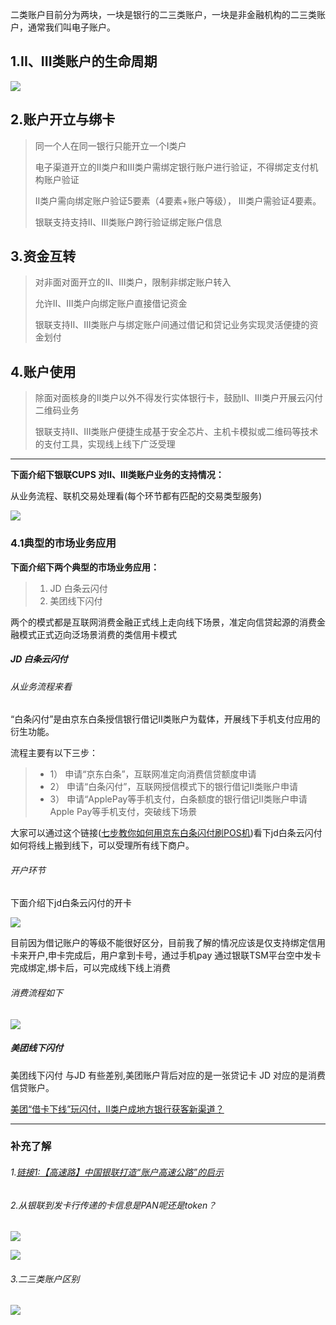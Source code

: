 二类账户目前分为两块，一块是银行的二三类账户，一块是非金融机构的二三类账户，通常我们叫电子账户。

## 1.II、III类账户的生命周期

![](/assets/二三类账户生命周期.png)

## 2.账户开立与绑卡

> 同一个人在同一银行只能开立一个Ⅰ类户
>
> 电子渠道开立的Ⅱ类户和Ⅲ类户需绑定银行账户进行验证，不得绑定支付机构账户验证
>
> Ⅱ类户需向绑定账户验证5要素（4要素+账户等级）， Ⅲ类户需验证4要素。
>
> 银联支持支持Ⅱ、Ⅲ类账户跨行验证绑定账户信息

## 3.资金互转

> 对非面对面开立的Ⅱ、Ⅲ类户，限制非绑定账户转入
>
> 允许Ⅱ、Ⅲ类户向绑定账户直接借记资金
>
> 银联支持Ⅱ、Ⅲ类账户与绑定账户间通过借记和贷记业务实现灵活便捷的资金划付

## 4.账户使用

> 除面对面核身的Ⅱ类户以外不得发行实体银行卡，鼓励Ⅱ、Ⅲ类户开展云闪付二维码业务
>
> 银联支持Ⅱ、Ⅲ类账户便捷生成基于安全芯片、主机卡模拟或二维码等技术的支付工具，实现线上线下广泛受理

---

**下面介绍下银联CUPS 对Ⅱ、Ⅲ类账户业务的支持情况：**

从业务流程、联机交易处理看\(每个环节都有匹配的交易类型服务\)

![](/assets/account_biz.png)

### 4.1**典型的市场业务应用**

**下面介绍下两个典型的市场业务应用：**

> 1. JD 白条云闪付
> 2. 美团线下闪付

两个的模式都是互联网消费金融正式线上走向线下场景，准定向信贷起源的消费金融模式正式迈向泛场景消费的类信用卡模式

##### JD 白条云闪付

###### 从业务流程来看

“白条闪付”是由京东白条授信银行借记Ⅱ类账户为载体，开展线下手机支付应用的衍生功能。

流程主要有以下三步：

> * 1） 申请“京东白条”，互联网准定向消费信贷额度申请
> * 2） 申请“白条闪付”，互联网授信模式下的银行借记Ⅱ类账户申请
> * 3） 申请“ApplePay等手机支付，白条额度的银行借记Ⅱ类账户申请Apple Pay等手机支付，突破线下场景

大家可以通过这个链接\([七步教你如何用京东白条闪付刷POS机](https://mp.weixin.qq.com/s?__biz=MzA3MjExMTA4Ng==&mid=2653358474&idx=1&sn=003d0db70be4d75b0d51fa3b63512d63&chksm=84f0ef0bb387661d0d866664eedc1ed6ca18d2c2e4ecbfc8aaab795f5f95476d829a84e9dae1&mpshare=1&scene=1&srcid=0609m9WvqxnJvrlrd8NNsLZm&key=ae110083100918b9bdb8299b16aec813cc15e4442a65f9122753db749ae4a091c7fb0304663fb2d7a2a55fabbb6bb0c68e82b035f4420fa7541c10b5d5c456ea8b2594055048538798e24a43cef9551a&ascene=0&uin=NDU2OTQwNTE1&devicetype=iMac+MacBookPro11%2C4+OSX+OSX+10.12.5+build%2816F73%29&version=12020810&nettype=WIFI&fontScale=100&pass_ticket=mojlvd0PTAD0dAFtbC9ZWBd5aely%2Bh1KGQoNmwSEsVcUTbgl26xEzqvWci%2B8A4Gm)\)看下jd白条云闪付如何将线上搬到线下，可以受理所有线下商户。

###### 开户环节

下面介绍下jd白条云闪付的开卡

![](/assets/jd_bt_os_pay_openacc.png)

目前因为借记账户的等级不能很好区分，目前我了解的情况应该是仅支持绑定信用卡来开户,申卡完成后，用户拿到卡号，通过手机pay 通过银联TSM平台空中发卡完成绑定,绑卡后，可以完成线下线上消费

###### 消费流程如下

![](/assets/jd_bt_consume.jpeg)

##### 美团线下闪付

美团线下闪付 与JD 有些差别,美团账户背后对应的是一张贷记卡 JD 对应的是消费信贷账户。

[美团“借卡下线”玩闪付，II类户成地方银行获客新渠道？](http://m.mpaypass.com.cn/news/201706/06085341.html?from=timeline)

---

### 补充了解

###### 1.[链接1:【高速路】中国银联打造“账户高速公路”的启示](https://mp.weixin.qq.com/s?__biz=MzA5MTAwODQwNw==&mid=2652850480&idx=2&sn=9dee54f23f9e9c2e672372dd827140e1&chksm=8be915c8bc9e9cde278af89f3335bf8f37c2bdc21f7aa74d22d0116460b1f50ab9c988496b48&mpshare=1&scene=2&srcid=0622qtJhjEqkYlbdxGz3BM6q&from=timeline&key=ae110083100918b9b74b4fbcdd4376414b69876c494f01ca06fed8e2db5a7450fafc6d94153e66dac7061932154a89266ad7dfb10c0bdc3bd705732fc271f9eeae4f102054d9974c347b254a1cfc4492&ascene=0&uin=NDU2OTQwNTE1&devicetype=iMac+MacBookPro11%2C4+OSX+OSX+10.12.5+build%2816F73%29&version=12020810&nettype=WIFI&fontScale=100&pass_ticket=mojlvd0PTAD0dAFtbC9ZWBd5aely%2Bh1KGQoNmwSEsVcUTbgl26xEzqvWci%2B8A4Gm)

###### 2.从银联到发卡行传递的卡信息是PAN呢还是token？

![](/assets/WechatIMG1728.png)

![](/assets/WechatIMG1735.jpeg)

###### 3.二三类账户区别

![](/assets/二三类账户区别.png)


